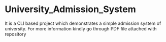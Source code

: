 # University_Admission_System
 It is a CLI based project which demonstrates a simple admission system of university. For more information kindly go through PDF file attached with repository
